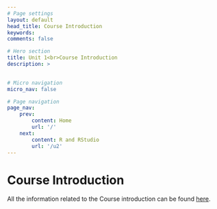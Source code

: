 ```yaml
---
# Page settings
layout: default
head_title: Course Introduction
keywords:
comments: false

# Hero section
title: Unit 1<br>Course Introduction
description: >
    

# Micro navigation
micro_nav: false

# Page navigation
page_nav:
    prev:
        content: Home
        url: '/'
    next:
        content: R and RStudio
        url: '/u2'
---
```


# Course Introduction 

All the information related to the Course introduction can be found [here](https://docs.google.com/document/d/1kuDPPmrWJj74NYrWp9P-CC4vJnrmm83L6X7kML4cWsc/edit?usp=sharing). 
